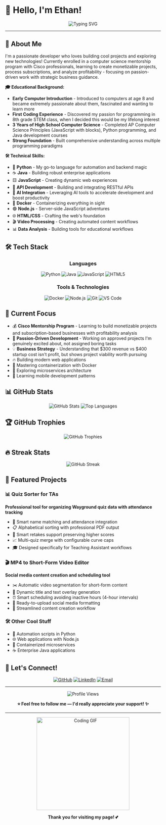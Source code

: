 # 👋 Hello, I'm Ethan!

<div align="center">
  <img src="https://readme-typing-svg.herokuapp.com?font=Fira+Code&pause=1000&color=00D4FF&center=true&vCenter=true&width=435&lines=Python+Developer+%F0%9F%8D%8C;Java+Enthusiast+%E2%98%95;JavaScript+Builder+%F0%9F%8E%9E;Docker+Container+Wizard+%F0%9F%9A%A3;Node.js+Explorer+%F0%9F%8E%AF;HTML+Architect+%F0%9F%8C%9F" alt="Typing SVG" />
</div>

---

## 🚀 About Me

I'm a passionate developer who loves building cool projects and exploring new technologies! Currently enrolled in a computer science mentorship program with Cisco professionals, learning to create monetizable projects, process subscriptions, and analyze profitability - focusing on passion-driven work with strategic business guidance.

**🎓 Educational Background:**
- **Early Computer Introduction** - Introduced to computers at age 8 and became extremely passionate about them, fascinated and wanting to learn more
- **First Coding Experience** - Discovered my passion for programming in 8th grade STEM class, when I decided this would be my lifelong interest
- **3 Years of High School Computer Science** - Completed AP Computer Science Principles (JavaScript with blocks), Python programming, and Java development courses
- **Strong Foundation** - Built comprehensive understanding across multiple programming paradigms

**🛠️ Technical Skills:**
- 🐍 **Python** - My go-to language for automation and backend magic
- ☕ **Java** - Building robust enterprise applications  
- 🟨 **JavaScript** - Creating dynamic web experiences
- 🔌 **API Development** - Building and integrating RESTful APIs
- 🤖 **AI Integration** - Leveraging AI tools to accelerate development and boost productivity
- 🐳 **Docker** - Containerizing everything in sight
- 🟢 **Node.js** - Server-side JavaScript adventures
- 🌐 **HTML/CSS** - Crafting the web's foundation
- 🎬 **Video Processing** - Creating automated content workflows
- 📊 **Data Analysis** - Building tools for educational workflows

## 🛠️ Tech Stack

<div align="center">

### Languages
![Python](https://img.shields.io/badge/Python-3776AB?style=for-the-badge&logo=python&logoColor=white)
![Java](https://img.shields.io/badge/Java-ED8B00?style=for-the-badge&logo=openjdk&logoColor=white)
![JavaScript](https://img.shields.io/badge/JavaScript-F7DF1E?style=for-the-badge&logo=javascript&logoColor=black)
![HTML5](https://img.shields.io/badge/HTML5-E34F26?style=for-the-badge&logo=html5&logoColor=white)

### Tools & Technologies
![Docker](https://img.shields.io/badge/Docker-2496ED?style=for-the-badge&logo=docker&logoColor=white)
![Node.js](https://img.shields.io/badge/Node.js-43853D?style=for-the-badge&logo=node.js&logoColor=white)
![Git](https://img.shields.io/badge/Git-F05032?style=for-the-badge&logo=git&logoColor=white)
![VS Code](https://img.shields.io/badge/VS_Code-007ACC?style=for-the-badge&logo=visual-studio-code&logoColor=white)

</div>

## 🎯 Current Focus

- 💰 **Cisco Mentorship Program** - Learning to build monetizable projects and subscription-based businesses with profitability analysis
- 🎯 **Passion-Driven Development** - Working on approved projects I'm genuinely excited about, not assigned boring tasks
- 💡 **Business Strategy** - Understanding that $300 revenue vs $400 startup cost isn't profit, but shows project viability worth pursuing
- 🔥 Building modern web applications
- 🐳 Mastering containerization with Docker
- 🚀 Exploring microservices architecture
- 📱 Learning mobile development patterns

## 📊 GitHub Stats

<div align="center">
  <img src="https://github-readme-stats.vercel.app/api?username=ethanstoner&show_icons=true&theme=dark&hide_border=true&count_private=true" alt="GitHub Stats" />
  <img src="https://github-readme-stats.vercel.app/api/top-langs/?username=ethanstoner&layout=compact&theme=dark&hide_border=true" alt="Top Languages" />
</div>

## 🏆 GitHub Trophies

<div align="center">
  <img src="https://github-profile-trophy.vercel.app/?username=ethanstoner&theme=darkhub&no-frame=true&row=1&column=7" alt="GitHub Trophies" />
</div>

## 🔥 Streak Stats

<div align="center">
  <img src="https://github-readme-streak-stats.herokuapp.com/?user=ethanstoner&theme=dark&hide_border=true" alt="GitHub Streak" />
</div>

## 🎨 Featured Projects

### 📊 Quiz Sorter for TAs
**Professional tool for organizing Wayground quiz data with attendance tracking**
- 🎯 Smart name matching and attendance integration
- 📋 Alphabetical sorting with professional PDF output
- 🔄 Smart retakes support preserving higher scores
- 📈 Multi-quiz merge with configurable curve caps
- 🎓 Designed specifically for Teaching Assistant workflows

### 🎬 MP4 to Short-Form Video Editor
**Social media content creation and scheduling tool**
- ✂️ Automatic video segmentation for short-form content
- 📝 Dynamic title and text overlay generation
- ⏰ Smart scheduling avoiding inactive hours (4-hour intervals)
- 📱 Ready-to-upload social media formatting
- 🚀 Streamlined content creation workflow

### 🛠️ Other Cool Stuff
- 🤖 Automation scripts in Python
- 🌐 Web applications with Node.js
- 🐳 Containerized microservices
- ☕ Enterprise Java applications

## 🤝 Let's Connect!

<div align="center">

[![GitHub](https://img.shields.io/badge/GitHub-100000?style=for-the-badge&logo=github&logoColor=white)](https://github.com/ethanstoner)
[![LinkedIn](https://img.shields.io/badge/LinkedIn-0077B5?style=for-the-badge&logo=linkedin&logoColor=white)](https://linkedin.com/in/eastoner)
[![Email](https://img.shields.io/badge/Email-D14836?style=for-the-badge&logo=gmail&logoColor=white)](https://mail.google.com/mail/?view=cm&fs=1&to=ethanstoner08@gmail.com&su=Hello%20Ethan&body=Hi%20Ethan,)

</div>

---

<div align="center">
  <img src="https://komarev.com/ghpvc/?username=ethanstoner&label=Profile%20views&color=0e75b6&style=flat" alt="Profile Views" />
  
  **⭐ Feel free to follow me — I'd really appreciate your support! ✨**
</div>

---

<div align="center">
  <img src="https://media.giphy.com/media/L1R1tvI9svkIWwpVYr/giphy.gif" alt="Coding GIF" width="300" />
  
  **Thank you for visiting my page! 💕**
</div>
